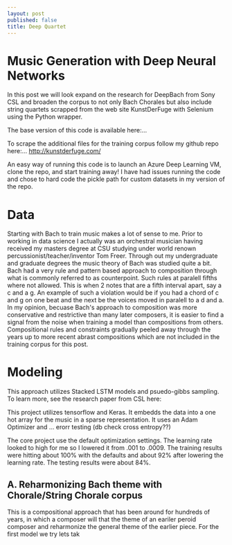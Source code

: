 ```yaml
---
layout: post
published: false
title: Deep Quartet
---
```

# Music Generation with Deep Neural Networks

In this post we will look expand on the research for DeepBach from Sony CSL and broaden the corpus to not only Bach Chorales but also include string quartets scrapped from the web site KunstDerFuge with Selenium using the Python wrapper.

The base version of this code is available here:...

To scrape the additional files for the training corpus follow my github repo here:...
http://kunstderfuge.com/

An easy way of running this code is to launch an Azure Deep Learning VM, clone the repo, and start training away! I have had issues running the code and chose to hard code the pickle path for custom datasets in my version of the repo.

# Data

Starting with Bach to train music makes a lot of sense to me. Prior to working in data science I actually was an orchestral musician having received my masters degree at CSU studying under world renown percussionist/teacher/inventor Tom Freer. Through out my undergraduate and graduate degrees the music theory of Bach was studied quite a bit. Bach had a very rule and pattern based approach to composition through what is commonly referred to as counterpoint. Such rules at paralell fifths where not allowed. This is when 2 notes that are a fifth interval apart, say a c and a g. An example of such a violation would be if you had a chord of c and g on one beat and the next be the voices moved in paralell to a d and a. In my opinion, becuase Bach's approach to composition was more conservative and restrictive than many later composers, it is easier to find a signal from the noise when training a model than compositions from others. Compositional rules and constraints gradually peeled away through the years up to more recent abrast compositions which are not included in the training corpus for this post.

# Modeling 

This approach utilizes Stacked LSTM models and psuedo-gibbs sampling. To learn more, see the research paper from CSL here:

This project utilizes tensorflow and Keras. It embedds the data into a one hot array for the music in a sparse representation. It uses an Adam Optimizer and ... erorr testing (db check cross entropy??)

The core project use the default optimization settings. The learning rate looked to high for me so I lowered it from .001 to .0009. The training results were hitting about 100% with the defaults and about 92% after lowering the learning rate. The testing results were about 84%.

## A. Reharmonizing Bach theme with Chorale/String Chorale corpus

This is a compositional approach that has been around for hundreds of years, in which a composer will that the theme of an eariler peroid composer and reharmonize the general theme of the earlier piece. For the first model we try lets tak 
